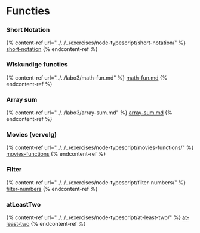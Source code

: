 # Functies

### Short Notation

{% content-ref url="../../../exercises/node-typescript/short-notation/" %}
[short-notation](../../../exercises/node-typescript/short-notation/)
{% endcontent-ref %}

### Wiskundige functies

{% content-ref url="../../labo3/math-fun.md" %}
[math-fun.md](../../labo3/math-fun.md)
{% endcontent-ref %}

### Array sum

{% content-ref url="../../labo3/array-sum.md" %}
[array-sum.md](../../labo3/array-sum.md)
{% endcontent-ref %}

### Movies (vervolg)

{% content-ref url="../../../exercises/node-typescript/movies-functions/" %}
[movies-functions](../../../exercises/node-typescript/movies-functions/)
{% endcontent-ref %}

### Filter

{% content-ref url="../../../exercises/node-typescript/filter-numbers/" %}
[filter-numbers](../../../exercises/node-typescript/filter-numbers/)
{% endcontent-ref %}

### atLeastTwo

{% content-ref url="../../../exercises/node-typescript/at-least-two/" %}
[at-least-two](../../../exercises/node-typescript/at-least-two/)
{% endcontent-ref %}
